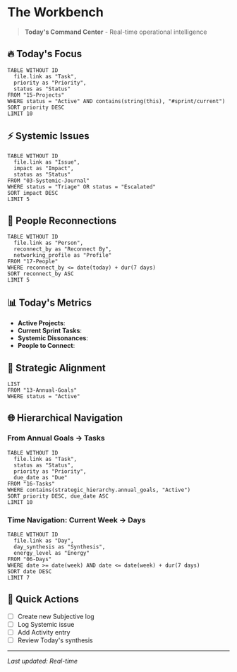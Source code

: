 
# The Workbench

> **Today's Command Center** - Real-time operational intelligence

## 🔥 Today's Focus

```dataview
TABLE WITHOUT ID
  file.link as "Task",
  priority as "Priority",
  status as "Status"
FROM "15-Projects"
WHERE status = "Active" AND contains(string(this), "#sprint/current")
SORT priority DESC
LIMIT 10
```

## ⚡ Systemic Issues

```dataview
TABLE WITHOUT ID
  file.link as "Issue",
  impact as "Impact",
  status as "Status"
FROM "03-Systemic-Journal"
WHERE status = "Triage" OR status = "Escalated"
SORT impact DESC
LIMIT 5
```

## 👥 People Reconnections

```dataview
TABLE WITHOUT ID
  file.link as "Person",
  reconnect_by as "Reconnect By",
  networking_profile as "Profile"
FROM "17-People"
WHERE reconnect_by <= date(today) + dur(7 days)
SORT reconnect_by ASC
LIMIT 5
```

## 📊 Today's Metrics

- **Active Projects**: 
- **Current Sprint Tasks**: 
- **Systemic Dissonances**: 
- **People to Connect**: 

## 🎯 Strategic Alignment

```dataview
LIST
FROM "13-Annual-Goals"
WHERE status = "Active"
```

## 🌐 Hierarchical Navigation

### From Annual Goals → Tasks
```dataview
TABLE WITHOUT ID
  file.link as "Task",
  status as "Status",
  priority as "Priority",
  due_date as "Due"
FROM "16-Tasks"
WHERE contains(strategic_hierarchy.annual_goals, "Active")
SORT priority DESC, due_date ASC
LIMIT 10
```

### Time Navigation: Current Week → Days
```dataview
TABLE WITHOUT ID
  file.link as "Day",
  day_synthesis as "Synthesis",
  energy_level as "Energy"
FROM "06-Days"
WHERE date >= date(week) AND date <= date(week) + dur(7 days)
SORT date DESC
LIMIT 7
```

## 🔗 Quick Actions

- [ ] Create new Subjective log
- [ ] Log Systemic issue
- [ ] Add Activity entry
- [ ] Review Today's synthesis

---

*Last updated: Real-time*
